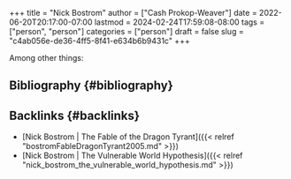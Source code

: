 +++
title = "Nick Bostrom"
author = ["Cash Prokop-Weaver"]
date = 2022-06-20T20:17:00-07:00
lastmod = 2024-02-24T17:59:08-08:00
tags = ["person", "person"]
categories = ["person"]
draft = false
slug = "c4ab056e-de36-4ff5-8f41-e634b6b9431c"
+++

Among other things:


## Bibliography {#bibliography}

<style>.csl-entry{text-indent: -1.5em; margin-left: 1.5em;}</style><div class="csl-bib-body">
</div>


## Backlinks {#backlinks}

-   [Nick Bostrom | The Fable of the Dragon Tyrant]({{< relref "bostromFableDragonTyrant2005.md" >}})
-   [Nick Bostrom | The Vulnerable World Hypothesis]({{< relref "nick_bostrom_the_vulnerable_world_hypothesis.md" >}})
